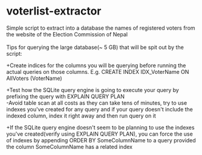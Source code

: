 # voterlist-extractor
Simple script to extract into a database the names of registered voters from the website of the Election Commission of Nepal
<br/><br/>
Tips for querying the large database(~ 5 GB) that will be spit out by the script:<br/>
<p>
+Create indices for the columns you will be querying before running the actual queries on those columns.
  E.g. CREATE INDEX IDX_VoterName ON AllVoters (VoterName)
  </p>
<p>
+Test how the SQLite query engine is going to execute your query by prefixing the query with EXPLAIN QUERY PLAN <br/>
-Avoid table scan at all costs as they can take tens of minutes, try to use indexes you've created for any query and if your query doesn't include the indexed column, index it right away and then run query on it
</p>
<p>
+If the SQLite query engine doesn't seem to be planning to use the indexes you've created(verify using EXPLAIN QUERY PLAN), you can force the use of indexes by appending ORDER BY SomeColumnName to a query provided the column SomeColumnName has a related index
</p>

